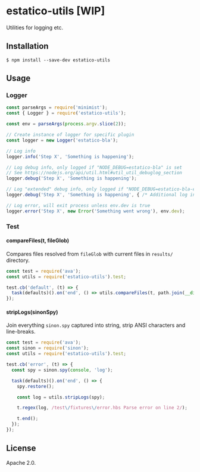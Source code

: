 # estatico-utils [WIP]

Utilities for logging etc.

## Installation

```
$ npm install --save-dev estatico-utils
```

## Usage

### Logger

```js
const parseArgs = require('minimist');
const { Logger } = require('estatico-utils');

const env = parseArgs(process.argv.slice(2));

// Create instance of logger for specific plugin
const logger = new Logger('estatico-bla');

// Log info
logger.info('Step X', 'Something is happening');

// Log debug info, only logged if "NODE_DEBUG=estatico-bla" is set
// See https://nodejs.org/api/util.html#util_util_debuglog_section
logger.debug('Step X', 'Something is happening');

// Log "extended" debug info, only logged if "NODE_DEBUG=estatico-bla-extended" is set
logger.debug('Step X', 'Something is happening', { /* Additional log info */ });

// Log error, will exit process unless env.dev is true
logger.error('Step X', new Error('Something went wrong'), env.dev);
```

### Test

#### compareFiles(t, fileGlob)

Compares files resolved from `fileGlob` with current files in `results/` directory.

```js
const test = require('ava');
const utils = require('estatico-utils').test;

test.cb('default', (t) => {
  task(defaults)().on('end', () => utils.compareFiles(t, path.join(__dirname, 'expected/default/*')));
});
```

#### stripLogs(sinonSpy)

Join everything `sinon.spy` captured into string, strip ANSI characters and line-breaks.

```js
const test = require('ava');
const sinon = require('sinon');
const utils = require('estatico-utils').test;

test.cb('error', (t) => {
  const spy = sinon.spy(console, 'log');

  task(defaults)().on('end', () => {
    spy.restore();

    const log = utils.stripLogs(spy);

    t.regex(log, /test\/fixtures\/error.hbs Parse error on line 2/);

    t.end();
  });
});
```

## License

Apache 2.0.
